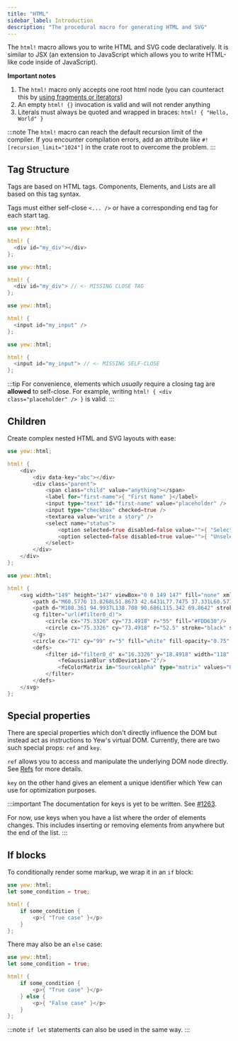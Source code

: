 ```yaml
---
title: "HTML"
sidebar_label: Introduction
description: "The procedural macro for generating HTML and SVG"
---
```


The `html!` macro allows you to write HTML and SVG code declaratively. It is similar to JSX
\(an extension to JavaScript which allows you to write HTML-like code inside of JavaScript\).

**Important notes**

1. The `html!` macro only accepts one root html node \(you can counteract this by
   [using fragments or iterators](html/lists.md)\)
2. An empty `html! {}` invocation is valid and will not render anything
3. Literals must always be quoted and wrapped in braces: `html! { "Hello, World" }`

:::note
The `html!` macro can reach the default recursion limit of the compiler. If you encounter compilation errors, add an attribute like `#![recursion_limit="1024"]` in the crate root to overcome the problem.
:::

## Tag Structure

Tags are based on HTML tags. Components, Elements, and Lists are all based on this tag syntax.

Tags must either self-close `<... />` or have a corresponding end tag for each start tag.

<!--DOCUSAURUS_CODE_TABS-->
<!--Open - Close-->

```rust
use yew::html;

html! {
  <div id="my_div"></div>
};
```

<!--Invalid-->

```rust ,compile_fail
use yew::html;

html! {
  <div id="my_div"> // <- MISSING CLOSE TAG
};
```

<!--Self-closing-->

```rust
use yew::html;

html! {
  <input id="my_input" />
};
```

<!--Invalid-->

```rust ,compile_fail
use yew::html;

html! {
  <input id="my_input"> // <- MISSING SELF-CLOSE
};
```

<!--END_DOCUSAURUS_CODE_TABS-->

:::tip
For convenience, elements which _usually_ require a closing tag are **allowed** to self-close. For example, writing `html! { <div class="placeholder" /> }` is valid.
:::

## Children

Create complex nested HTML and SVG layouts with ease:

<!--DOCUSAURUS_CODE_TABS-->
<!--HTML-->

```rust
use yew::html;

html! {
    <div>
        <div data-key="abc"></div>
        <div class="parent">
            <span class="child" value="anything"></span>
            <label for="first-name">{ "First Name" }</label>
            <input type="text" id="first-name" value="placeholder" />
            <input type="checkbox" checked=true />
            <textarea value="write a story" />
            <select name="status">
                <option selected=true disabled=false value="">{ "Selected" }</option>
                <option selected=false disabled=true value="">{ "Unselected" }</option>
            </select>
        </div>
    </div>
};
```

<!--SVG-->

```rust
use yew::html;

html! {
    <svg width="149" height="147" viewBox="0 0 149 147" fill="none" xmlns="http://www.w3.org/2000/svg">
        <path d="M60.5776 13.8268L51.8673 42.6431L77.7475 37.331L60.5776 13.8268Z" fill="#DEB819"/>
        <path d="M108.361 94.9937L138.708 90.686L115.342 69.8642" stroke="black" stroke-width="4" stroke-linecap="round" stroke-linejoin="round"/>
        <g filter="url(#filter0_d)">
            <circle cx="75.3326" cy="73.4918" r="55" fill="#FDD630"/>
            <circle cx="75.3326" cy="73.4918" r="52.5" stroke="black" stroke-width="5"/>
        </g>
        <circle cx="71" cy="99" r="5" fill="white" fill-opacity="0.75" stroke="black" stroke-width="3"/>
        <defs>
            <filter id="filter0_d" x="16.3326" y="18.4918" width="118" height="118" filterUnits="userSpaceOnUse" color-interpolation-filters="sRGB">
                <feGaussianBlur stdDeviation="2"/>
                <feColorMatrix in="SourceAlpha" type="matrix" values="0 0 0 0 0 0 0 0 0 0 0 0 0 0 0 0 0 0 127 0"/>
            </filter>
        </defs>
    </svg>
};
```

<!--END_DOCUSAURUS_CODE_TABS-->

## Special properties

There are special properties which don't directly influence the DOM but instead act as instructions to Yew's virtual DOM.
Currently, there are two such special props: `ref` and `key`.

`ref` allows you to access and manipulate the underlying DOM node directly. See [Refs](components/refs) for more details.

`key` on the other hand gives an element a unique identifier which Yew can use for optimization purposes.

:::important
The documentation for keys is yet to be written. See [#1263](https://github.com/yewstack/yew/issues/1263).

For now, use keys when you have a list where the order of elements changes. This includes inserting or removing elements from anywhere but the end of the list.
:::

## If blocks

To conditionally render some markup, we wrap it in an `if` block:

```rust
use yew::html;
let some_condition = true;

html! {
    if some_condition {
        <p>{ "True case" }</p>
    }
};
```

There may also be an `else` case:

```rust
use yew::html;
let some_condition = true;

html! {
    if some_condition {
        <p>{ "True case" }</p>
    } else {
        <p>{ "False case" }</p>
    }
};
```

:::note
`if let` statements can also be used in the same way.
:::
